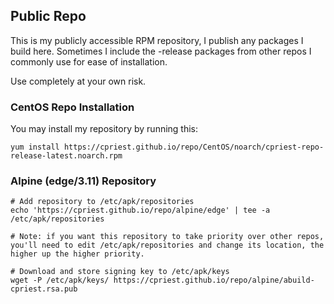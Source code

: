 ## Public Repo
This is my publicly accessible RPM repository, I publish any packages I build here.  Sometimes I include the -release packages from other repos I commonly use for ease of installation.

Use completely at your own risk.

### CentOS Repo Installation

You may install my repository by running this:

```
yum install https://cpriest.github.io/repo/CentOS/noarch/cpriest-repo-release-latest.noarch.rpm
```

### Alpine (edge/3.11) Repository

```
# Add repository to /etc/apk/repositories
echo 'https://cpriest.github.io/repo/alpine/edge' | tee -a /etc/apk/repositories

# Note: if you want this repository to take priority over other repos, you'll need to edit /etc/apk/repositories and change its location, the higher up the higher priority.

# Download and store signing key to /etc/apk/keys
wget -P /etc/apk/keys/ https://cpriest.github.io/repo/alpine/abuild-cpriest.rsa.pub
```
